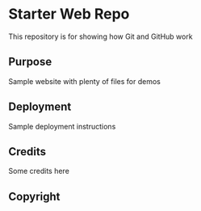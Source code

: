 # Starter Web Repo

This repository is for showing how Git and GitHub work

## Purpose

Sample website with plenty of files for demos


## Deployment

Sample deployment instructions

## Credits

Some credits here

## Copyright
